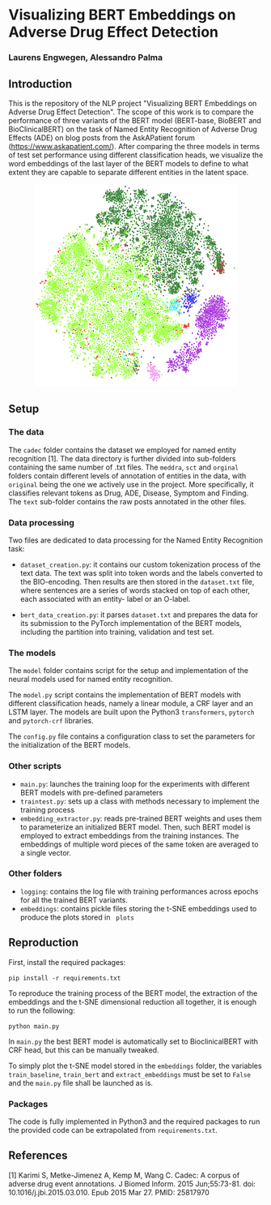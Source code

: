 # Visualizing BERT Embeddings on Adverse Drug Effect Detection
### Laurens Engwegen, Alessandro Palma

## Introduction
This is the repository of the NLP project "Visualizing BERT Embeddings on Adverse Drug Effect Detection". The scope of this work is to compare the performance of three variants of the BERT model (BERT-base, BioBERT and BioClinicalBERT) on the task of Named Entity Recognition of Adverse Drug Effects (ADE) on blog posts from the AskAPatient forum (https://www.askapatient.com/). After comparing the three models in terms of test set performance using different classification heads, we visualize the word embeddings of the last layer of the BERT models to define to what extent they are capable to separate different entities in the latent space. 

<p align="center">
  <img width="400" height="400" src="https://github.com/allepalma/Text-mining-project/blob/main/image/first_page_image.png">
</p>

## Setup
### The data
The `cadec` folder contains the dataset we employed for named entity recognition [1]. The data directory is further divided into sub-folders containing the same number of .txt files. The `meddra`, `sct` and `orginal` folders contain different levels of annotation of entities in the data, with `original` being the one we actively use in the project. More specifically, it classifies relevant tokens as Drug, ADE, Disease, Symptom and Finding. The `text` sub-folder contains the raw posts annotated in the other files. 

### Data processing
Two files are dedicated to data processing for the Named Entity Recognition task:
* `dataset_creation.py`: it contains our custom tokenization process of the text data. The text was split into token words and the labels converted to the BIO-encoding. Then                                results are then stored in the `dataset.txt` file, where sentences are a series of words stacked on top of each other, each associated with an entity-                              label or an O-label.
                         
* `bert_data_creation.py`: it parses `dataset.txt` and prepares the data for its submission to the PyTorch implementation of the BERT models, including the partition into                                    training, validation and test set. 

### The models
The `model` folder contains script for the setup and implementation of the neural models used for named entity recognition.

The `model.py` script contains the implementation of BERT models with different classification heads, namely a linear module, a CRF layer and an LSTM layer. The models are built upon the Python3 `transformers`, `pytorch` and `pytorch-crf` libraries. 

The `config.py` file contains a configuration class to set the parameters for the initialization of the BERT models.

### Other scripts
* `main.py`: launches the training loop for the experiments with different BERT models with pre-defined parameters
* `traintest.py`: sets up a class with methods necessary to implement the training process
* `embedding_extractor.py`: reads pre-trained BERT weights and uses them to parameterize an initialized BERT model. Then, such BERT model is employed to extract embeddings from the training instances. The embeddings of multiple word pieces of the same token are averaged to a single vector.

### Other folders
* `logging`: contains the log file with training performances across epochs for all the trained BERT variants.
* `embeddings`: contains pickle files storing the t-SNE embeddings used to produce the plots stored in ` plots` 

## Reproduction
First, install the required packages:

```
pip install -r requirements.txt 
```

To reproduce the training process of the BERT model, the extraction of the embeddings and the t-SNE dimensional reduction all together, it is enough to run the following:

```
python main.py 
```
In `main.py` the best BERT model is automatically set to BioclinicalBERT with CRF head, but this can be manually tweaked. 

To simply plot the t-SNE model stored in the `embeddings` folder, the variables `train_baseline`, `train_bert` and `extract_embeddings` must be set to `False` and the `main.py` file shall be launched as is. 

### Packages
The code is fully implemented in Python3 and the required packages to run the provided code can be extrapolated from `requirements.txt`.

## References
[1] Karimi S, Metke-Jimenez A, Kemp M, Wang C. Cadec: A corpus of adverse drug event annotations. J Biomed Inform. 2015 Jun;55:73-81. doi: 10.1016/j.jbi.2015.03.010. Epub 2015 Mar 27. PMID: 25817970

